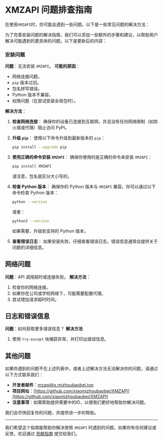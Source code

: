 # XMZAPI 问题排查指南

在使用`XMZAPI`时，你可能会遇到一些问题。以下是一些常见问题的解决方法：

为了完善安装问题的解决指南，我们可以添加一些额外的步骤和建议，以帮助用户解决可能遇到的更具体的问题。以下是更新后的内容：

### 安装问题

**问题**：无法安装 `XMZAPI`。
**可能的原因**：
- 网络连接问题。
- `pip` 版本过旧。
- 包名拼写错误。
- Python 版本不兼容。
- 权限问题（在尝试安装全局包时）。

**解决方法**：
1. **检查网络连接**：
   确保你的设备已连接到互联网，并且没有任何网络限制（如防火墙或代理）阻止访问 PyPI。

2. **升级 `pip`**：
   使用以下命令升级到最新版本的 `pip`：
   ```bash
   pip install --upgrade pip
   ```

3. **使用正确的命令安装 `XMZAPI`**：
   确保你使用的是正确的命令来安装 `XMZAPI`：
   ```bash
   pip install XMZAPI
   ```
   请注意，包名是区分大小写的。

4. **检查 Python 版本**：
   确保你的 Python 版本与 `XMZAPI` 兼容。你可以通过以下命令检查 Python 版本：
   ```bash
   python --version
   ```
   或者：
   ```bash
   python3 --version
   ```
   如果需要，升级到支持的 Python 版本。

5. **查看错误日志**：
   如果安装失败，仔细查看错误日志。错误信息通常会提供关于问题的详细信息。

## 网络问题

**问题**：API 调用超时或连接失败。
**解决方法**：
1. 检查你的网络连接。
2. 如果你在公司或学校网络下，可能需要配置代理。
3. 尝试增加请求超时时间。

## 日志和错误信息

**问题**：如何获取更多错误信息？
**解决方法**
1. 使用 `try-except` 块捕获异常，并打印出错误信息。

## 其他问题

如果你遇到的问题不在上述列表中，或者上述解决方法无法解决你的问题，请通过以下方式联系我们：

- **开发者邮件**：[mzapi@x.mizhoubaobei.top](mailto:mzapi@x.mizhoubaobei.top)
- **项目网址**：[https://github.com/xiaomizhoubaobei/XMZAPI](https://github.com/xiaomizhoubaobei/XMZAPI) 
- **注意事项**：如需帮助提供需要中的ID，以便我们更好地帮助你解决问题。

我们会尽快回复你的问题，并提供进一步的帮助。

---

我们希望这个指南能帮助你解决使用 `XMZAPI` 时遇到的问题。如果你有任何建议或反馈，欢迎通过 [贡献指南](CONTRIBUTING.md) 提交给我们。